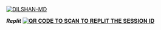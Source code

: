   <a href="https://github.com/Dilshan841/Dilshan841/fork"><img title="DILSHAN-MD" src="https://img.shields.io/badge/FORK-💢DILSHAN MD💢-h?color=blue&style=for-the-badge&logo=stackshare"></a>

***Replit***
[![𝐐𝐑 𝐂𝐎𝐃𝐄 𝐓𝐎 𝐒𝐂𝐀𝐍 𝐓𝐎 𝐑𝐄𝐏𝐋𝐈𝐓 𝐓𝐇𝐄 𝐒𝐄𝐒𝐒𝐈𝐎𝐍 𝐈𝐃](https://img.shields.io/badge/Deploy%20to%20Replit-blue?style=for-the-badge&logo=replit&logoColor=white)]()
